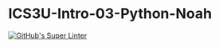 # ICS3U-Intro-03-Python-Noah

[![GitHub's Super Linter](https://github.com/noah-mccaskill/ICS3U-Intro-03-Python-Noah/workflows/GitHub's%20Super%20Linter/badge.svg)](https://github.com/<OWNER>/<REPOSITORY>/actions)

